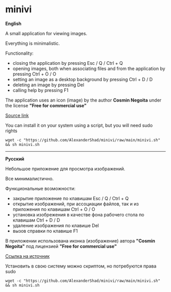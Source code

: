 # minivi

**English**

A small application for viewing images.

Everything is minimalistic.

Functionality:

- closing the application by pressing Esc / Q / Ctrl + Q
- opening images, both when associating files and from the application by pressing Ctrl + O / O
- setting an image as a desktop background by pressing Ctrl + D / D
- deleting an image by pressing Del
- calling help by pressing F1

The application uses an icon (image) by the author **Cosmin Negoita** under the license **"Free for commercial use"**

[Source link](https://icon-icons.com/ru/%D0%B7%D0%BD%D0%B0%D1%87%D0%BE%D0%BA/%D0%96%D0%B8%D0%B2%D0%BE%D1%82%D0%BD%D1%8B%D0%B5-%D0%9A%D0%BE%D1%88%D0%BA%D0%B8/115224)

You can install it on your system using a script, but you will need sudo rights

```shell
wget -c "https://github.com/AlexanderShad/minivi/raw/main/minivi.sh" && sh minivi.sh
```
---

**Русский**

Небольшое приложение для просмотра изображений.

Все минималистично.

Функциональные возможности:

- закрытие приложение по клавишам Esc / Q / Ctrl + Q
- открытие изображений, при ассоциации файлов, так и из приложения по клавишам Ctrl + O / O
- установка изобрежения в качестве фона рабочего стола по клавишам Ctrl + D / D
- удаление изображения по клавише Del
- вызов справки по клавише F1

В приложении использована иконка (изображение) автора **"Cosmin Negoita"** под лицензией **"Free for commercial use"**

[Ссылка на источник](https://icon-icons.com/ru/%D0%B7%D0%BD%D0%B0%D1%87%D0%BE%D0%BA/%D0%96%D0%B8%D0%B2%D0%BE%D1%82%D0%BD%D1%8B%D0%B5-%D0%9A%D0%BE%D1%88%D0%BA%D0%B8/115224)

Установить в свою систему можно скриптом, но потребуются права sudo 

```shell
wget -c "https://github.com/AlexanderShad/minivi/raw/main/minivi.sh" && sh minivi.sh
```